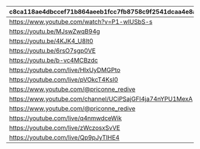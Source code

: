 |c8ca118ae4dbccef71b864aeeb1fcc7fb8758c9f2541dcaa4e8a14a1a874ed85|ce8998d67ccbd69a36d922bf390529b5891857a1989b44b64324b8587a63adff|49aacf360e3c17eea068c8f1449bd28b1ee9380adc231ac8e1add05031288e99|0a070d50b616dc40a8edbf67f00b1488b2c128e1810946574e57d4955a5a1e90|12449ab49a93d6536473322a38f95e1d972bedd54679983d32f766cb24d5e9d1|
| --- | --- | --- | --- | --- |
|https://www.youtube.com/watch?v=P1-wIUSbS-s|2022081420|2022/8/14 22:00|2022/8/8 18:00|2022/8/14 20:00|
|https://youtu.be/MJswZwqB94g|2022120817|2022/12/23 12:00|2022/12/8 17:00|2022/12/8 17:00|
|https://youtu.be/4KJK4_U8lt0|2023021113|2023/2/11 19:30|2023/2/11 13:30|2023/2/11 13:30|
|https://youtu.be/6rsO7sgp0VE|2023021119|2023/2/12 10:00|2023/2/11 19:30|2023/2/11 19:30|
|https://youtu.be/b-vc4MCBzdc|2023021210|2023/2/12 22:00|2023/2/12 10:00|2023/2/12 10:00|
|https://youtube.com/live/HIxUyDMGPto|2023081220|2023/8/12 22:10|2023/8/12 20:00|2023/8/12 20:00|
|https://youtube.com/live/pVOkcT4KsI0|2023102221|2023/10/22 22:10|2023/10/22 20:00|2023/10/22 20:00|
|https://www.youtube.com/@priconne_redive|2023122618|2023/12/26 22:00|2023/12/26 18:00|2023/12/26 18:00|
|https://www.youtube.com/channel/UCiPSajGFI4ja74nYPU1MexA|2024021015|2024/02/11 22:00|2024/02/10 15:00|2024/02/10 15:00|
|https://www.youtube.com/@priconne_redive|2024030912|2024/03/09 21:05|2024/03/09 12:00|2024/03/09 12:00|
|https://youtube.com/live/q4nmwdceWik|2024042710|2024/04/27 22:30|2024/04/27 10:00|2024/04/27 10:00|
|https://youtube.com/live/zWczosxSvVE|2024081019|2024/08/10 23:00|2024/08/10 19:00|2024/08/10 19:00|
|https://youtube.com/live/Qp9pJyTIHE4|2024082219|2024/08/22 22:00|2024/08/22 19:00|2024/08/22 19:00|
